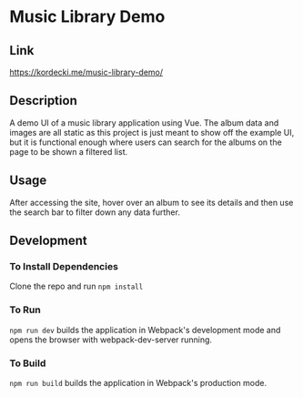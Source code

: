 # Music Library Demo

## Link

https://kordecki.me/music-library-demo/

## Description

A demo UI of a music library application using Vue. The album data and images are all static as this project is just meant to show off the example UI, but it is functional enough where users can search for the albums on the page to be shown a filtered list.

## Usage

After accessing the site, hover over an album to see its details and then use the search bar to filter down any data further.

## Development

### To Install Dependencies

Clone the repo and run `npm install`

### To Run

`npm run dev` builds the application in Webpack's development mode and opens the browser with webpack-dev-server running.

### To Build

`npm run build` builds the application in Webpack's production mode.
